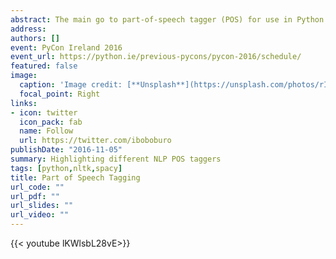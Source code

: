 ```yaml
---
abstract: The main go to part-of-speech tagger (POS) for use in Python was the NLTK Tagger using the default Penn Treebank tagger. Another popular option was from the Stanford Log-Linear Part-Of-Speech Tagger from Stanford CoreNLP. In May 2016 Google open sourced SyntaxNet with the humorously named English parser Parsey McParseFace. Another commercial company Spacy.io also provides an open source parser. The development of Part-Of-Speech tagging continues in academia, but most are not at the stage where they can be easily used outside of research. How do these taggers differ? This talk will give an overview of part-of-speech tagging from a practical implementation/use-case point of view.
address:
authors: []
event: PyCon Ireland 2016
event_url: https://python.ie/previous-pycons/pycon-2016/schedule/
featured: false
image:
  caption: 'Image credit: [**Unsplash**](https://unsplash.com/photos/rIDlMH07nRY)'
  focal_point: Right
links:
- icon: twitter
  icon_pack: fab
  name: Follow
  url: https://twitter.com/iboboburo
publishDate: "2016-11-05"
summary: Highlighting different NLP POS taggers
tags: [python,nltk,spacy]
title: Part of Speech Tagging
url_code: ""
url_pdf: ""
url_slides: ""
url_video: ""
---
```


{{< youtube lKWlsbL28vE>}}

